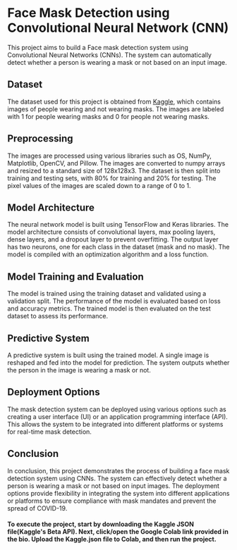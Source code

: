 # Face Mask Detection using Convolutional Neural Network (CNN)

This project aims to build a Face mask detection system using Convolutional Neural Networks (CNNs). The system can automatically detect whether a person is wearing a mask or not based on an input image.

## Dataset

The dataset used for this project is obtained from [Kaggle](https://www.kaggle.com/datasets/omkargurav/face-mask-dataset), which contains images of people wearing and not wearing masks. The images are labeled with 1 for people wearing masks and 0 for people not wearing masks.

## Preprocessing

The images are processed using various libraries such as OS, NumPy, Matplotlib, OpenCV, and Pillow. The images are converted to numpy arrays and resized to a standard size of 128x128x3. The dataset is then split into training and testing sets, with 80% for training and 20% for testing. The pixel values of the images are scaled down to a range of 0 to 1.

## Model Architecture

The neural network model is built using TensorFlow and Keras libraries. The model architecture consists of convolutional layers, max pooling layers, dense layers, and a dropout layer to prevent overfitting. The output layer has two neurons, one for each class in the dataset (mask and no mask). The model is compiled with an optimization algorithm and a loss function.

## Model Training and Evaluation

The model is trained using the training dataset and validated using a validation split. The performance of the model is evaluated based on loss and accuracy metrics. The trained model is then evaluated on the test dataset to assess its performance.

## Predictive System

A predictive system is built using the trained model. A single image is reshaped and fed into the model for prediction. The system outputs whether the person in the image is wearing a mask or not.

## Deployment Options

The mask detection system can be deployed using various options such as creating a user interface (UI) or an application programming interface (API). This allows the system to be integrated into different platforms or systems for real-time mask detection.

## Conclusion

In conclusion, this project demonstrates the process of building a face mask detection system using CNNs. The system can effectively detect whether a person is wearing a mask or not based on input images. The deployment options provide flexibility in integrating the system into different applications or platforms to ensure compliance with mask mandates and prevent the spread of COVID-19.

#### To execute the project, start by downloading the Kaggle JSON file(Kaggle's Beta API). Next, click/open the Google Colab link provided in the bio. Upload the Kaggle.json file to Colab, and then run the project.
